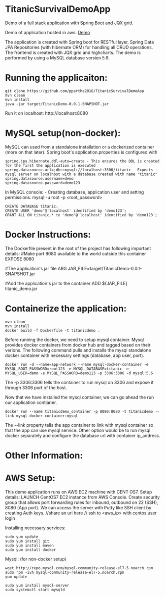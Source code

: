 # TitanicSurvivalDemoApp
Demo of a full stack application with Spring Boot and JQX grid.

Demo of application hosted in aws: <a href="http://ec2-3-86-103-32.compute-1.amazonaws.com:8080/">Demo</a>

The application is created with Spring boot for RESTful layer, Spring Data JPA Repositories (with hibernate ORM) for handling all CRUD operations. The frontend is created with JQX grid and highcharts. The demo is performed by using a MySQL database version 5.6.

# Running the applicaiton:

```
git clone https://github.com/ppartha2018/TitanicSurvivalDemoApp
mvn clean
mvn install
java -jar target/TitanicDemo-0.0.1-SNAPSHOT.jar
```
Run it on localhost: http://localhost:8080

# MySQL setup(non-docker):

MySQL can used from a standalone installation or a dockerized container (more on that later).
Spring boot's application.properties is configured with 
```
spring.jpa.hibernate.ddl-auto=create - This ensures the DDL is created for the first the application is executed
spring.datasource.url=jdbc:mysql://localhost:3306/titanic - Expects mysql server on localhost with a database created with name "titanic"
spring.datasource.username=demo
spring.datasource.password=demo123
```

In MySQL console: - Creating database, application user and setting permissions.
mysql -u root -p
<root_password>

```
CREATE DATABASE titanic;
CREATE USER 'demo'@'localhost' identified by 'demo123';
GRANT ALL ON titanic.* to 'demo'@'localhost' identified by 'demo123';
```

# Docker Instructions:
The Dockerfile present in the root of the project has following important details:
#Make port 8080 available to the world outside this container
EXPOSE 8080

#The application's jar file
ARG JAR_FILE=target/TitanicDemo-0.0.1-SNAPSHOT.jar

#Add the application's jar to the container
ADD ${JAR_FILE} titanic_demo.jar

# Containerize the application:
```
mvn clean
mvn install
docker build -f Dockerfile -t titanicdemo .
```

Before running the docker, we need to setup mysql container.
Mysql provides docker containers from docker hub and tagged based on their verions. The following command pulls and installs the mysql standalone docker container with necessary settings (database, app user, port).

```
docker run -d --name=app-network --name mysql-docker-container -e MYSQL_ROOT_PASSWORD=root123 -e MYSQL_DATABASE=titanic -e MYSQL_USER=demo -e MYSQL_PASSWORD=demo123 -p 3306:3306 -d mysql:5.6
```

The -p 3306:3306 tells the container to run mysql on 3306 and expose it through 3306 port of the host.

Now that we have installed the mysql container, we can go ahead the run our application contianer.
```
docker run --name titanicdemo_container -p 8080:8080 -t titanicdemo --link mysql-docker-container:mysql
```

The --link property tells the app container to link with mysql container so that the app can use mysql service. Other option would be to run mysql docker separately and configure the database url with container ip_address.

# Other Information:
# AWS Setup:
This demo application runs on AWS EC2 machine with CENT OS7. 
Setup details:
LAUNCH CentOS7 EC2 instance from AWS Console.
Create security group that allows port forwarding rules for inbound, outbound on 22 (SSH), 8080 (App port).
We can access the server with Putty like SSH client by creating Auth keys.
//share an url here
// ssh to <aws_ip> with centos user login

Installing necessary services:
```
sudo yum update
sudo yum install git
sudo yum install maven
sudo yum install docker
```

Mysql: (for non-docker setup)

```
wget http://repo.mysql.com/mysql-community-release-el7-5.noarch.rpm
sudo rpm -ivh mysql-community-release-el7-5.noarch.rpm
yum update

sudo yum install mysql-server
sudo systemctl start mysqld
```

